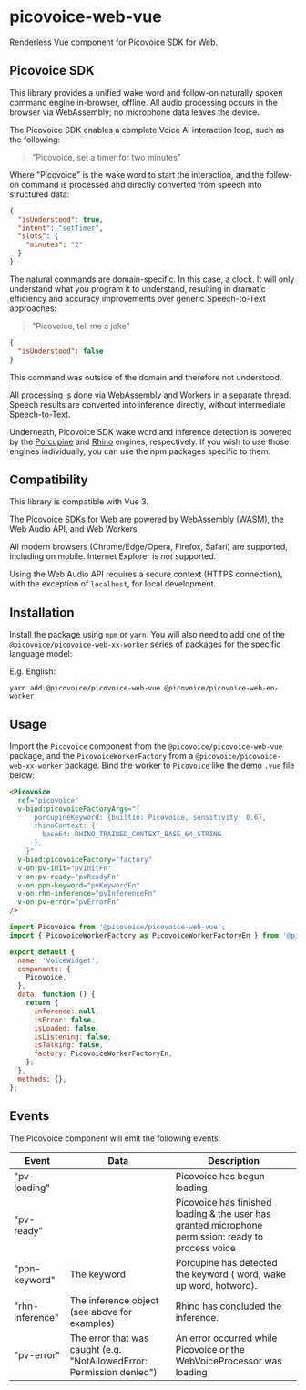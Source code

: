 # picovoice-web-vue

Renderless Vue component for Picovoice SDK for Web.

## Picovoice SDK

This library provides a unified wake word and follow-on naturally spoken command engine in-browser, offline. All audio processing occurs in the browser via WebAssembly; no microphone data leaves the device.

The Picovoice SDK enables a complete Voice AI interaction loop, such as the following:

> "Picovoice, set a timer for two minutes"

Where "Picovoice" is the wake word to start the interaction, and the follow-on command is processed and directly converted from speech into structured data:

```json
{
  "isUnderstood": true,
  "intent": "setTimer",
  "slots": {
    "minutes": "2"
  }
}
```

The natural commands are domain-specific. In this case, a clock. It will only understand what you program it to understand, resulting in dramatic efficiency and accuracy improvements over generic Speech-to-Text approaches:

> "Picovoice, tell me a joke"

```json
{
  "isUnderstood": false
}
```

This command was outside of the domain and therefore not understood.

All processing is done via WebAssembly and Workers in a separate thread. Speech results are converted into inference directly, without intermediate Speech-to-Text.

Underneath, Picovoice SDK wake word and inference detection is powered by the [Porcupine](https://picovoice.ai/platform/porcupine/) and [Rhino](https://picovoice.ai/platform/porcupine/) engines, respectively. If you wish to use those engines individually, you can use the npm packages specific to them.

## Compatibility

This library is compatible with Vue 3.

The Picovoice SDKs for Web are powered by WebAssembly (WASM), the Web Audio API, and Web Workers.

All modern browsers (Chrome/Edge/Opera, Firefox, Safari) are supported, including on mobile. Internet Explorer is _not_ supported.

Using the Web Audio API requires a secure context (HTTPS connection), with the exception of `localhost`, for local development.

## Installation

Install the package using `npm` or `yarn`. You will also need to add one of the `@picovoice/picovoice-web-xx-worker` series of packages for the specific language model:

E.g. English:

```console
yarn add @picovoice/picovoice-web-vue @picovoice/picovoice-web-en-worker
```

## Usage

Import the `Picovoice` component from the `@picovoice/picovoice-web-vue` package, and the `PicovoiceWorkerFactory` from a `@picovoice/picovoice-web-xx-worker` package. Bind the worker to `Picovoice` like the demo `.vue` file below:

```html
<Picovoice
  ref="picovoice"
  v-bind:picovoiceFactoryArgs="{
      porcupineKeyword: {builtin: Picovoice, sensitivity: 0.6},
      rhinoContext: {
        base64: RHINO_TRAINED_CONTEXT_BASE_64_STRING
      },
    }"
  v-bind:picovoiceFactory="factory"
  v-on:pv-init="pvInitFn"
  v-on:pv-ready="pvReadyFn"
  v-on:ppn-keyword="pvKeywordFn"
  v-on:rhn-inference="pvInferenceFn"
  v-on:pv-error="pvErrorFn"
/>
```

```javascript
import Picovoice from '@picovoice/picovoice-web-vue';
import { PicovoiceWorkerFactory as PicovoiceWorkerFactoryEn } from '@picovoice/picovoice-web-en-worker';

export default {
  name: 'VoiceWidget',
  components: {
    Picovoice,
  },
  data: function () {
    return {
      inference: null,
      isError: false,
      isLoaded: false,
      isListening: false,
      isTalking: false,
      factory: PicovoiceWorkerFactoryEn,
    };
  },
  methods: {},
};
```

## Events

The Picovoice component will emit the following events:

| Event           | Data                                                                  | Description                                                                                         |
| --------------- | --------------------------------------------------------------------- | --------------------------------------------------------------------------------------------------- |
| "pv-loading"    |                                                                       | Picovoice has begun loading                                                                         |
| "pv-ready"      |                                                                       | Picovoice has finished loading & the user has granted microphone permission: ready to process voice |
| "ppn-keyword"   | The keyword                                                           | Porcupine has detected the keyword ( word, wake up word, hotword).                                  |
| "rhn-inference" | The inference object (see above for examples)                         | Rhino has concluded the inference.                                                                  |
| "pv-error"      | The error that was caught (e.g. "NotAllowedError: Permission denied") | An error occurred while Picovoice or the WebVoiceProcessor was loading                              |
